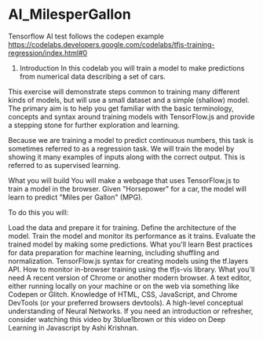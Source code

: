 # AI_MilesperGallon
Tensorflow AI test follows the codepen example 
https://codelabs.developers.google.com/codelabs/tfjs-training-regression/index.html#0

1. Introduction
In this codelab you will train a model to make predictions from numerical data describing a set of cars.

This exercise will demonstrate steps common to training many different kinds of models, but will use a small dataset and a simple (shallow) model. The primary aim is to help you get familiar with the basic terminology, concepts and syntax around training models with TensorFlow.js and provide a stepping stone for further exploration and learning.

Because we are training a model to predict continuous numbers, this task is sometimes referred to as a regression task. We will train the model by showing it many examples of inputs along with the correct output. This is referred to as supervised learning.

What you will build
You will make a webpage that uses TensorFlow.js to train a model in the browser. Given "Horsepower" for a car, the model will learn to predict "Miles per Gallon" (MPG).

To do this you will:

Load the data and prepare it for training.
Define the architecture of the model.
Train the model and monitor its performance as it trains.
Evaluate the trained model by making some predictions.
What you'll learn
Best practices for data preparation for machine learning, including shuffling and normalization.
TensorFlow.js syntax for creating models using the tf.layers API.
How to monitor in-browser training using the tfjs-vis library.
What you'll need
A recent version of Chrome or another modern browser.
A text editor, either running locally on your machine or on the web via something like Codepen or Glitch.
Knowledge of HTML, CSS, JavaScript, and Chrome DevTools (or your preferred browsers devtools).
A high-level conceptual understanding of Neural Networks. If you need an introduction or refresher, consider watching this video by 3blue1brown or this video on Deep Learning in Javascript by Ashi Krishnan.
